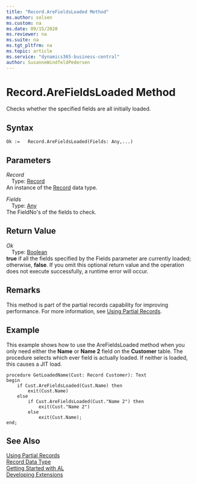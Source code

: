 ```yaml
---
title: "Record.AreFieldsLoaded Method"
ms.author: solsen
ms.custom: na
ms.date: 09/15/2020
ms.reviewer: na
ms.suite: na
ms.tgt_pltfrm: na
ms.topic: article
ms.service: "dynamics365-business-central"
author: SusanneWindfeldPedersen
---
```

[//]: # (START>DO_NOT_EDIT)
[//]: # (IMPORTANT:Do not edit any of the content between here and the END>DO_NOT_EDIT.)
[//]: # (Any modifications should be made in the .xml files in the ModernDev repo.)
# Record.AreFieldsLoaded Method
Checks whether the specified fields are all initially loaded.


## Syntax
```
Ok :=   Record.AreFieldsLoaded(Fields: Any,...)
```
## Parameters
*Record*  
&emsp;Type: [Record](record-data-type.md)  
An instance of the [Record](record-data-type.md) data type.  

*Fields*  
&emsp;Type: [Any](../any/any-data-type.md)  
The FieldNo's of the fields to check. 


## Return Value
*Ok*  
&emsp;Type: [Boolean](../boolean/boolean-data-type.md)  
**true** if all the fields specified by the Fields parameter are currently loaded; otherwise, **false**. If you omit this optional return value and the operation does not execute successfully, a runtime error will occur.    


[//]: # (IMPORTANT: END>DO_NOT_EDIT)

## Remarks

This method is part of the partial records capability for improving performance. For more information, see [Using Partial Records](../../devenv-partial-records.md).

## Example

This example shows how to use the AreFieldsLoaded method when you only need either the **Name** or **Name 2** field on the **Customer** table. The procedure selects which ever field is actually loaded. If neither is loaded, this causes a JIT load.

```
procedure GetLoadedName(Cust: Record Customer): Text 
begin 
    if Cust.AreFieldsLoaded(Cust.Name) then 
        exit(Cust.Name) 
    else 
        if Cust.AreFieldsLoaded(Cust."Name 2") then 
            exit(Cust."Name 2") 
        else 
            exit(Cust.Name);
end;
```

## See Also

[Using Partial Records](../../devenv-partial-records.md)  
[Record Data Type](record-data-type.md)  
[Getting Started with AL](../devenv-get-started.md)  
[Developing Extensions](../devenv-dev-overview.md)